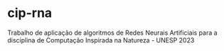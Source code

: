# cip-rna
Trabalho de aplicação de algoritmos de Redes Neurais Artificiais para a disciplina de Computação Inspirada na Natureza - UNESP 2023
